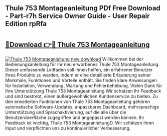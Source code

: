 ## Thule 753 Montageanleitung PDf Free Download - Part-r7h Service Owner Guide - User Repair Edition rpRfa

# <h2><a href="http://df6batt.blite.top/?on=Thule+753+Montageanleitung">🔗Download 👉🔴 Thule 753 Montageanleitung</a></h2>

[![Thule 753 Montageanleitung new download](https://i.imgur.com/lujVjoI.png)](http://df6batt.blite.top/?on=Thule+753+Montageanleitung)
Willkommen bei der Bedienungsanleitung für Ihr neu erworbenes Thule 753 Montageanleitung. Dieser umfassende Leitfaden soll Ihnen helfen, ein erfahrener Benutzer Ihres Produkts zu werden, indem er eine detaillierte Erläuterung seiner Merkmale, Funktionen und Vorteile enthält. Sie finden klare Anweisungen für Installation, Verwendung, Wartung und Fehlerbehebung. Vielen Dank für Ihre Unterstützung Thule 753 Montageanleitung Wir schätzen Ihr Feedback und sind bestrebt, einen außergewöhnlichen Kundenservice zu bieten. Zu den erweiterten Funktionen von Thule 753 Montageanleitung gehören automatische Software-Updates, anpassbares Dashboard, mehrsprachige Unterstützung und Sprachaktivierung, auf die alle über die Benutzeroberfläche zugegriffen und angepasst werden können. Ihr Feedback ist wichtig, Thule 753 MontageanleitungD. Wir schätzen Ihren Input und verpflichten uns zu kontinuierlicher Verbesserung.
